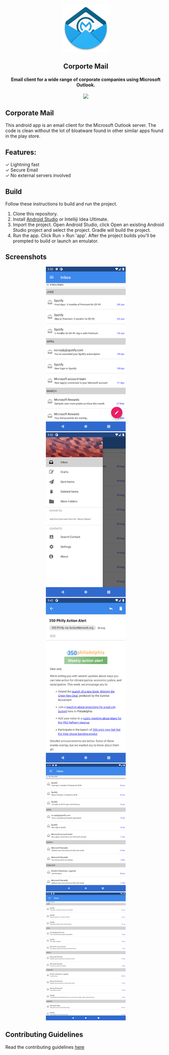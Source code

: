 <p align="center"><img src="app/src/main/res/drawable-xxxhdpi/ic_launcher.png" width="150"/></p>

<h2 align="center"><b>Corporte Mail</b></h2>
<h4 align="center">Email client for a wide range of corporate companies using Microsoft Outlook.</h4>

<p align="center"><a href="https://play.google.com/store/apps/details?id=com.arshad.feedback"><img src="https://play.google.com/intl/en_us/badges/static/images/badges/en_badge_web_generic.png" width="250"/></a></p>

## Corporate Mail
This android app is an email client for the Microsoft Outlook server. The code is clean without the lot of bloatware found in other similar apps found in the play store.

## Features:
✓ Lightning fast  
✓ Secure Email  
✓ No external servers involved

## Build
Follow these instructions to build and run the project.

1. Clone this repository.
2. Install [Android Studio](https://developer.android.com/studio) or Intelliji Idea Ultimate.
3. Import the project. Open Android Studio, click Open an existing Android Studio project and select the project. Gradle will build the project.
4. Run the app. Click Run > Run 'app'. After the project builds you'll be prompted to build or launch an emulator.

## Screenshots
<div align="center">
   <img src="docs/screenshot1.png" width="250" hspace="20"/>
   <img src="docs/screenshot2.png" width="250" hspace="20"/>
   <img src="docs/screenshot3.png" width="250" hspace="20"/>
   <img src="docs/screenshot4.png" width="250" hspace="20"/>
   <img src="docs/screenshot5.png" width="250" hspace="20"/>
</div>

## Contributing Guidelines
Read the contributing guidelines [here](CONTRIBUTING.md)
